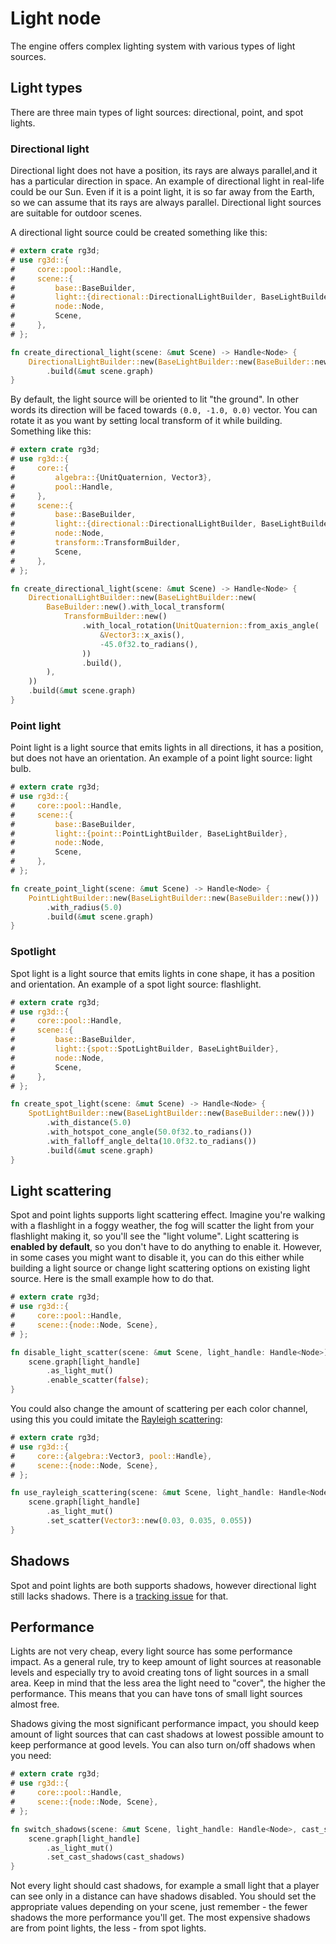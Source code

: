 # Light node

The engine offers complex lighting system with various types of light sources. 

## Light types

There are three main types of light sources: directional, point, and spot lights.

### Directional light

Directional light does not have a position, its rays are always parallel,and it has a particular direction in space.
An example of directional light in real-life could be our Sun. Even if it is a point light, it is so far away from
the Earth, so we can assume that its rays are always parallel. Directional light sources are suitable for outdoor 
scenes.

A directional light source could be created something like this:

```rust
# extern crate rg3d;
# use rg3d::{
#     core::pool::Handle,
#     scene::{
#         base::BaseBuilder,
#         light::{directional::DirectionalLightBuilder, BaseLightBuilder},
#         node::Node,
#         Scene,
#     },
# };

fn create_directional_light(scene: &mut Scene) -> Handle<Node> {
    DirectionalLightBuilder::new(BaseLightBuilder::new(BaseBuilder::new()))
        .build(&mut scene.graph)
}
```

By default, the light source will be oriented to lit "the ground". In other words its direction will be faced towards
`(0.0, -1.0, 0.0)` vector. You can rotate it as you want by setting local transform of it while building. Something
like this:

```rust
# extern crate rg3d;
# use rg3d::{
#     core::{
#         algebra::{UnitQuaternion, Vector3},
#         pool::Handle,
#     },
#     scene::{
#         base::BaseBuilder,
#         light::{directional::DirectionalLightBuilder, BaseLightBuilder},
#         node::Node,
#         transform::TransformBuilder,
#         Scene,
#     },
# };

fn create_directional_light(scene: &mut Scene) -> Handle<Node> {
    DirectionalLightBuilder::new(BaseLightBuilder::new(
        BaseBuilder::new().with_local_transform(
            TransformBuilder::new()
                .with_local_rotation(UnitQuaternion::from_axis_angle(
                    &Vector3::x_axis(),
                    -45.0f32.to_radians(),
                ))
                .build(),
        ),
    ))
    .build(&mut scene.graph)
}
```

### Point light

Point light is a light source that emits lights in all directions, it has a position, but does not have an orientation.
An example of a point light source: light bulb. 

```rust
# extern crate rg3d;
# use rg3d::{
#     core::pool::Handle,
#     scene::{
#         base::BaseBuilder,
#         light::{point::PointLightBuilder, BaseLightBuilder},
#         node::Node,
#         Scene,
#     },
# };

fn create_point_light(scene: &mut Scene) -> Handle<Node> {
    PointLightBuilder::new(BaseLightBuilder::new(BaseBuilder::new()))
        .with_radius(5.0)
        .build(&mut scene.graph)
}
```

### Spotlight

Spot light is a light source that emits lights in cone shape, it has a position and orientation. An example of 
a spot light source: flashlight.

```rust
# extern crate rg3d;
# use rg3d::{
#     core::pool::Handle,
#     scene::{
#         base::BaseBuilder,
#         light::{spot::SpotLightBuilder, BaseLightBuilder},
#         node::Node,
#         Scene,
#     },
# };

fn create_spot_light(scene: &mut Scene) -> Handle<Node> {
    SpotLightBuilder::new(BaseLightBuilder::new(BaseBuilder::new()))
        .with_distance(5.0)
        .with_hotspot_cone_angle(50.0f32.to_radians())
        .with_falloff_angle_delta(10.0f32.to_radians())
        .build(&mut scene.graph)
}
```

## Light scattering

Spot and point lights supports light scattering effect. Imagine you're walking with a flashlight in a foggy weather,
the fog will scatter the light from your flashlight making it, so you'll see the "light volume". Light scattering is
**enabled by default**, so you don't have to do anything to enable it. However, in some cases you might want to disable 
it, you can do this either while building a light source or change light scattering options on existing light source.
Here is the small example how to do that.

```rust
# extern crate rg3d;
# use rg3d::{
#     core::pool::Handle,
#     scene::{node::Node, Scene},
# };

fn disable_light_scatter(scene: &mut Scene, light_handle: Handle<Node>) {
    scene.graph[light_handle]
        .as_light_mut()
        .enable_scatter(false);
}
```

You could also change the amount of scattering per each color channel, using this you could imitate the 
[Rayleigh scattering](https://en.wikipedia.org/wiki/Rayleigh_scattering):

```rust
# extern crate rg3d;
# use rg3d::{
#     core::{algebra::Vector3, pool::Handle},
#     scene::{node::Node, Scene},
# };

fn use_rayleigh_scattering(scene: &mut Scene, light_handle: Handle<Node>) {
    scene.graph[light_handle]
        .as_light_mut()
        .set_scatter(Vector3::new(0.03, 0.035, 0.055))
}
```

## Shadows

Spot and point lights are both supports shadows, however directional light still lacks shadows. There is a
[tracking issue](https://github.com/rg3dengine/rg3d/issues/220) for that.

## Performance

Lights are not very cheap, every light source has some performance impact. As a general rule, try to keep amount
of light sources at reasonable levels and especially try to avoid creating tons of light sources in a small area.
Keep in mind that the less area the light need to "cover", the higher the performance. This means that you can have
tons of small light sources almost free.

Shadows giving the most significant performance impact, you should keep amount of light sources that can cast
shadows at lowest possible amount to keep performance at good levels. You can also turn on/off shadows when you 
need:

```rust
# extern crate rg3d;
# use rg3d::{
#     core::pool::Handle,
#     scene::{node::Node, Scene},
# };

fn switch_shadows(scene: &mut Scene, light_handle: Handle<Node>, cast_shadows: bool) {
    scene.graph[light_handle]
        .as_light_mut()
        .set_cast_shadows(cast_shadows)
}
```

Not every light should cast shadows, for example a small light that a player can see only in a distance can have
shadows disabled. You should set the appropriate values depending on your scene, just remember - the fewer shadows
the more performance you'll get. The most expensive shadows are from point lights, the less - from spot lights.